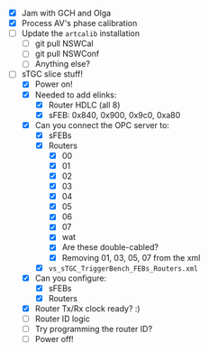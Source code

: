 - [x] Jam with GCH and Olga
- [x] Process AV's phase calibration
- [ ] Update the `artcalib` installation
  - [ ] git pull NSWCal
  - [ ] git pull NSWConf
  - [ ] Anything else?
- [ ] sTGC slice stuff!
  - [x] Power on!
  - [x] Needed to add elinks:
    - [x] Router HDLC (all 8)
    - [x] sFEB: 0x840, 0x900, 0x9c0, 0xa80
  - [x] Can you connect the OPC server to:
    - [x] sFEBs
    - [x] Routers
      - [x] 00
      - [x] 01
      - [x] 02
      - [x] 03
      - [x] 04
      - [x] 05
      - [x] 06
      - [x] 07
      - [x] wat
      - [x] Are these double-cabled?
      - [x] Removing 01, 03, 05, 07 from the xml
    - [x] `vs_sTGC_TriggerBench_FEBs_Routers.xml`
  - [x] Can you configure:
    - [x] sFEBs
    - [x] Routers
  - [x] Router Tx/Rx clock ready? :)
  - [ ] Router ID logic
  - [ ] Try programming the router ID?
  - [ ] Power off!  
